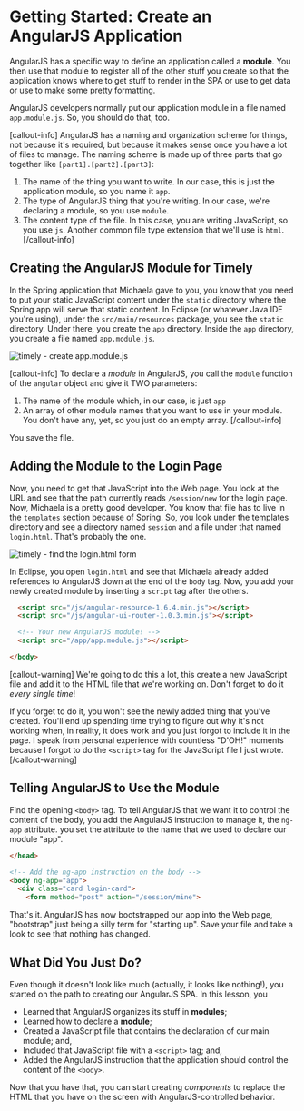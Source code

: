 # Getting Started: Create an AngularJS Application

AngularJS has a specific way to define an application
called a **module**. You then use that module to
register all of the other stuff you create so that the
application knows where to get stuff to render in the
SPA or use to get data or use to make some pretty
formatting.

AngularJS developers normally put our application
module in a file named `app.module.js`. So, you should
do that, too.

[callout-info]
AngularJS has a naming and organization
scheme for things, not because it's required, but
because it makes sense once you have a lot of files to
manage. The naming scheme is made up of three parts
that go together like `[part1].[part2].[part3]`:

1. The name of the thing you want to write. In our
case, this is just the application module, so you name
it `app`.
1. The type of AngularJS thing that you're writing. In
our case, we're declaring a module, so you use `module`.
1. The content type of the file. In this case, you are
writing JavaScript, so you use `js`. Another common file
type extension that we'll use is `html`.
[/callout-info]

## Creating the AngularJS Module for Timely

In the Spring application that Michaela gave to you,
you know that you need to put your static JavaScript
content under the `static` directory where the Spring
app will serve that static content. In Eclipse (or
whatever Java IDE you're using), under the
`src/main/resources` package, you see the `static`
directory. Under there, you create the `app` directory.
Inside the `app` directory, you create a file named
`app.module.js`.

![timely - create app.module.js](https://tiy-corp-train.github.io/newline-media/learning-angularjs-with-timely/create-app-module-in-eclipse.png)

[callout-info]
To declare a *module* in AngularJS, you call the
`module` function of the `angular` object and give it
TWO parameters:

1. The name of the module which, in our case, is just
`app`
1. An array of other module names that you want to use
in your module. You don't have any, yet, so you just
do an empty array.
[/callout-info]

You save the file.

## Adding the Module to the Login Page

Now, you need to get that JavaScript into the Web page.
You look at the URL and see that the path currently
reads `/session/new` for the login page. Now, Michaela
is a pretty good developer. You know that file has to
live in the `templates` section because of Spring. So,
you look under the templates directory and see a
directory named `session` and a file under that named
`login.html`. That's probably the one.

![timely - find the login.html form](https://tiy-corp-train.github.io/newline-media/learning-angularjs-with-timely/find-login-form-in-eclipse.png)

In Eclipse, you open `login.html` and see that
Michaela already added references to AngularJS down
at the end of the `body` tag. Now, you add your newly
created module by inserting a `script` tag after the
others.

```html
  <script src="/js/angular-resource-1.6.4.min.js"></script>
  <script src="/js/angular-ui-router-1.0.3.min.js"></script>

  <!-- Your new AngularJS module! -->
  <script src="/app/app.module.js"></script>

</body>
```

[callout-warning]
We're going to do this a lot, this create a new
JavaScript file and add it to the HTML file that we're
working on. Don't forget to do it *every single time*!

If you forget to do it, you won't see the newly added
thing that you've created. You'll end up spending time
trying to figure out why it's not working when, in
reality, it does work and you just forgot to include
it in the page. I speak from personal experience with
countless "D'OH!" moments because I forgot to do the
`<script>` tag for the JavaScript file I just wrote.
[/callout-warning]

## Telling AngularJS to Use the Module

Find the opening `<body>` tag. To tell AngularJS that
we want it to control the content of the body, you add
the AngularJS instruction to manage it, the `ng-app`
attribute. you set the attribute to the name that we
used to declare our module "app".

```html
</head>

<!-- Add the ng-app instruction on the body -->
<body ng-app="app">
  <div class="card login-card">
    <form method="post" action="/session/mine">
```

That's it. AngularJS has now bootstrapped our app into
the Web page, "bootstrap" just being a silly term for
"starting up". Save your file and take a look to see
that nothing has changed.

## What Did You Just Do?

Even though it doesn't look like much (actually, it
looks like nothing!), you started on the path to
creating our AngularJS SPA. In this lesson, you

* Learned that AngularJS organizes its stuff in
**modules**;
* Learned how to declare a **module**;
* Created a JavaScript file that contains the
declaration of our main module; and,
* Included that JavaScript file with a `<script>` tag;
and,
* Added the AngularJS instruction that the application
should control the content of the `<body>`.

Now that you have that, you can start creating
*components* to replace the HTML that you have on the
screen with AngularJS-controlled behavior.

